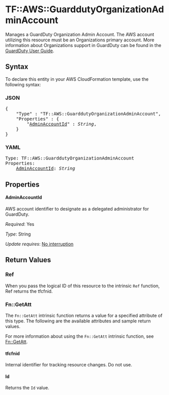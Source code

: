 # TF::AWS::GuarddutyOrganizationAdminAccount

Manages a GuardDuty Organization Admin Account. The AWS account utilizing this resource must be an Organizations primary account. More information about Organizations support in GuardDuty can be found in the [GuardDuty User Guide](https://docs.aws.amazon.com/guardduty/latest/ug/guardduty_organizations.html).

## Syntax

To declare this entity in your AWS CloudFormation template, use the following syntax:

### JSON

<pre>
{
    "Type" : "TF::AWS::GuarddutyOrganizationAdminAccount",
    "Properties" : {
        "<a href="#adminaccountid" title="AdminAccountId">AdminAccountId</a>" : <i>String</i>,
    }
}
</pre>

### YAML

<pre>
Type: TF::AWS::GuarddutyOrganizationAdminAccount
Properties:
    <a href="#adminaccountid" title="AdminAccountId">AdminAccountId</a>: <i>String</i>
</pre>

## Properties

#### AdminAccountId

AWS account identifier to designate as a delegated administrator for GuardDuty.

_Required_: Yes

_Type_: String

_Update requires_: [No interruption](https://docs.aws.amazon.com/AWSCloudFormation/latest/UserGuide/using-cfn-updating-stacks-update-behaviors.html#update-no-interrupt)

## Return Values

### Ref

When you pass the logical ID of this resource to the intrinsic `Ref` function, Ref returns the tfcfnid.

### Fn::GetAtt

The `Fn::GetAtt` intrinsic function returns a value for a specified attribute of this type. The following are the available attributes and sample return values.

For more information about using the `Fn::GetAtt` intrinsic function, see [Fn::GetAtt](https://docs.aws.amazon.com/AWSCloudFormation/latest/UserGuide/intrinsic-function-reference-getatt.html).

#### tfcfnid

Internal identifier for tracking resource changes. Do not use.

#### Id

Returns the <code>Id</code> value.

